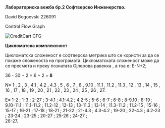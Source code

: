 **Лабораториска вежба бр.2 Софтверско Инженерство.**

David Bogoevski 226091

Control Flow Graph

![CreditCart CFG](https://github.com/AzureVolcano/SI_2024_lab2_226091/assets/163325967/e2ac83d3-76a9-4afa-b5f3-352f6db07e64)

**Цикломатска комплексност** 

Цикломатска сложеност е софтверска метрика што се користи за да се покаже сложеноста на програмата.
Цикломатската сложеност може да се пресмета и преку познатата Ојлерова равенка , а тоа е:
E-N+2;

36 - 30 + 2 
= 6 + 2 = **8**

N= 1 , 2 , 3 , 4.1 , 4.2 , 4.3 , 5 , 6 , 7 , 8 , 9.10 , 11.1 , 11.2 , 11.3 , 12 , 13 , 14 , 15 , 16 , 17 , 18 , 19 , 20 , 21 , 22 , 23 , 24 , 25 , 26 , 27.                                             

E= 1-2 ; 1-3 ; 2-27 ; 3-4.1 ; 4.1-4.2 ; 4.2-5 ; 5-6 ; 6-7 ; 6-8 ; 8-9.10 ; 8-19 ; 9.10-11.1 ; 11.1-11.2 ; 11.2-12 ; 12-13 ; 13-11.3 ; 13-14 ; 11.3-11.2 ; 11.2-15 ; 15-16 ; 15-17 ; 16-21 ; 17-18 ; 18-21 ; 21-22 ; 21-4.3 ; 4.3-4.2 ; 19-20 ; 22-4.3 ; 4.2-23 ; 23-24 ; 23-25 ; 20-27 ; 25-26 ; 24-27 ;         
26-27.
    

